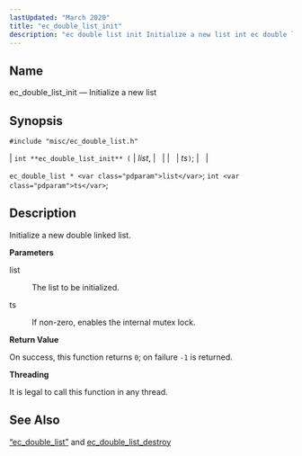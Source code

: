 ```yaml
---
lastUpdated: "March 2020"
title: "ec_double_list_init"
description: "ec double list init Initialize a new list int ec double list init list ts ec double list list int ts Initialize a new double linked list list The list to be initialized ts If non zero enables the internal mutex lock On success this function returns 0 on failure..."
---
```


<a name="apis.ec_double_list_init"></a> 
## Name

ec_double_list_init — Initialize a new list

## Synopsis

`#include "misc/ec_double_list.h"`

| `int **ec_double_list_init** (` | <var class="pdparam">list</var>, |   |
|   | <var class="pdparam">ts</var>`)`; |   |

`ec_double_list * <var class="pdparam">list</var>`;
`int <var class="pdparam">ts</var>`;<a name="idp51025312"></a> 
## Description

Initialize a new double linked list.

**<a name="idp51026528"></a> Parameters**

<dl class="variablelist">

<dt>list</dt>

<dd>

The list to be initialized.

</dd>

<dt>ts</dt>

<dd>

If non-zero, enables the internal mutex lock.

</dd>

</dl>

**<a name="idp51031104"></a> Return Value**

On success, this function returns `0`; on failure `-1` is returned.

**<a name="idp51032928"></a> Threading**

It is legal to call this function in any thread.

<a name="idp51034032"></a> 
## See Also

[“ec_double_list”](/momentum/3/3-api/structs-ec-double-list) and [ec_double_list_destroy](/momentum/3/3-api/apis-ec-double-list-destroy)